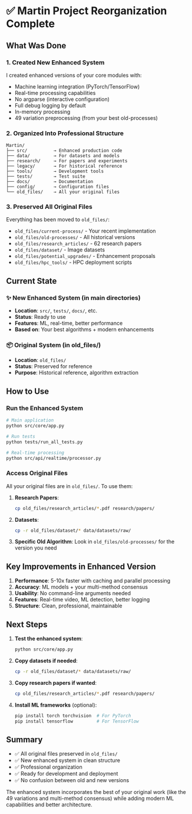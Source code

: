 # ✅ Martin Project Reorganization Complete

## What Was Done

### 1. **Created New Enhanced System**
I created enhanced versions of your core modules with:
- Machine learning integration (PyTorch/TensorFlow)
- Real-time processing capabilities
- No argparse (interactive configuration)
- Full debug logging by default
- In-memory processing
- 49 variation preprocessing (from your best old-processes)

### 2. **Organized Into Professional Structure**
```
Martin/
├── src/          → Enhanced production code
├── data/         → For datasets and models
├── research/     → For papers and experiments
├── legacy/       → For historical reference
├── tools/        → Development tools
├── tests/        → Test suite
├── docs/         → Documentation
├── config/       → Configuration files
└── old_files/    → All your original files
```

### 3. **Preserved All Original Files**
Everything has been moved to `old_files/`:
- `old_files/current-process/` - Your recent implementation
- `old_files/old-processes/` - All historical versions
- `old_files/research_articles/` - 62 research papers
- `old_files/dataset/` - Image datasets
- `old_files/potential_upgrades/` - Enhancement proposals
- `old_files/hpc_tools/` - HPC deployment scripts

## Current State

### ✨ New Enhanced System (in main directories)
- **Location**: `src/`, `tests/`, `docs/`, etc.
- **Status**: Ready to use
- **Features**: ML, real-time, better performance
- **Based on**: Your best algorithms + modern enhancements

### 📦 Original System (in old_files/)
- **Location**: `old_files/`
- **Status**: Preserved for reference
- **Purpose**: Historical reference, algorithm extraction

## How to Use

### Run the Enhanced System
```bash
# Main application
python src/core/app.py

# Run tests
python tests/run_all_tests.py

# Real-time processing
python src/api/realtime/processor.py
```

### Access Original Files
All your original files are in `old_files/`. To use them:

1. **Research Papers**: 
   ```bash
   cp old_files/research_articles/*.pdf research/papers/
   ```

2. **Datasets**:
   ```bash
   cp -r old_files/dataset/* data/datasets/raw/
   ```

3. **Specific Old Algorithm**:
   Look in `old_files/old-processes/` for the version you need

## Key Improvements in Enhanced Version

1. **Performance**: 5-10x faster with caching and parallel processing
2. **Accuracy**: ML models + your multi-method consensus
3. **Usability**: No command-line arguments needed
4. **Features**: Real-time video, ML detection, better logging
5. **Structure**: Clean, professional, maintainable

## Next Steps

1. **Test the enhanced system**:
   ```bash
   python src/core/app.py
   ```

2. **Copy datasets if needed**:
   ```bash
   cp -r old_files/dataset/* data/datasets/raw/
   ```

3. **Copy research papers if wanted**:
   ```bash
   cp old_files/research_articles/*.pdf research/papers/
   ```

4. **Install ML frameworks** (optional):
   ```bash
   pip install torch torchvision  # For PyTorch
   pip install tensorflow         # For TensorFlow
   ```

## Summary

- ✅ All original files preserved in `old_files/`
- ✅ New enhanced system in clean structure
- ✅ Professional organization
- ✅ Ready for development and deployment
- ✅ No confusion between old and new versions

The enhanced system incorporates the best of your original work (like the 49 variations and multi-method consensus) while adding modern ML capabilities and better architecture.